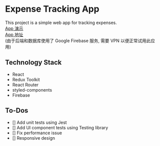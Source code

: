 # Expense Tracking App
This project is a simple web app for tracking expenses.  
[App 演示](https://guoxing-jin-design-1302728958.cos.ap-nanjing.myqcloud.com/walk-through.gif)  
[App 地址](https://expense-tracker.online)  
(由于后端和数据库使用了 Google Firebase 服务, 需要 VPN 以便正常试用此应用)
## Technology Stack
- React
- Redux Toolkit
- React Router
- styled-components
- Firebase

## To-Dos
- [] Add unit tests using Jest
- [] Add UI component tests using Testing library
- [] Fix performance issue
- [] Responsive design
